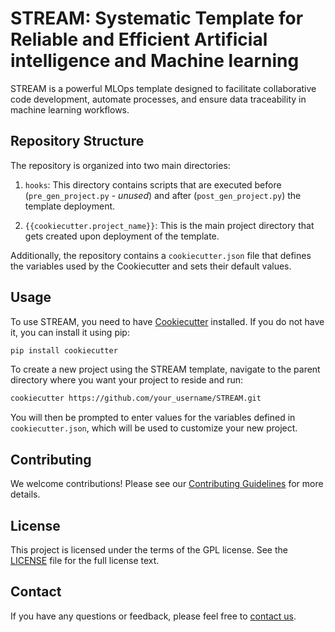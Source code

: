 # STREAM: Systematic Template for Reliable and Efficient Artificial intelligence and Machine learning

STREAM is a powerful MLOps template designed to facilitate collaborative code development, automate processes, and ensure data traceability in machine learning workflows.

## Repository Structure

The repository is organized into two main directories:

1. `hooks`: This directory contains scripts that are executed before (`pre_gen_project.py` - *unused*) and after (`post_gen_project.py`) the template deployment.

2. `{{cookiecutter.project_name}}`: This is the main project directory that gets created upon deployment of the template.

Additionally, the repository contains a `cookiecutter.json` file that defines the variables used by the Cookiecutter and sets their default values.

## Usage

To use STREAM, you need to have [Cookiecutter](https://github.com/cookiecutter/cookiecutter) installed. If you do not have it, you can install it using pip:

```sh
pip install cookiecutter
```

To create a new project using the STREAM template, navigate to the parent directory where you want your project to reside and run:

```sh
cookiecutter https://github.com/your_username/STREAM.git
```

You will then be prompted to enter values for the variables defined in `cookiecutter.json`, which will be used to customize your new project.

## Contributing

We welcome contributions! Please see our [Contributing Guidelines](CONTRIBUTING.md) for more details.

## License

This project is licensed under the terms of the GPL license. See the [LICENSE](../LICENSE) file for the full license text.

## Contact

If you have any questions or feedback, please feel free to [contact us](mailto:ryangodwin@uab.edu).
